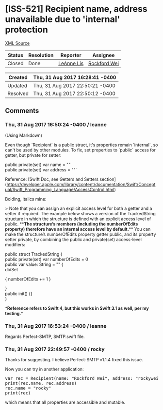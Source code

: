 # [ISS-521] Recipient name, address unavailable due to 'internal' protection

[XML Source](./xml/ISS-521.xml)
<p></p>





Status|Resolution|Reporter|Assignee
------|----------|--------|--------
Closed|Done|[LeAnne Lis](leanne)|[Rockford Wei]($rocky)





Created|Thu, 31 Aug 2017 16:28:41 -0400
-------|--------------
Updated|Thu, 31 Aug 2017 22:50:21 -0400
Resolved|Thu, 31 Aug 2017 22:50:12 -0400


## Comments




### Thu, 31 Aug 2017 16:50:24 -0400 / leanne 

<p><p>(Using Markdown)</p>

<p>Even though `Recipient` is a public struct, it's properties remain `internal`, so can't be used by other modules. To fix, set properties to `public` access for getter, but private for setter:</p>

<p>    public private(set) var name = ""<br/>
    public private(set) var address = ""`</p>

<p>Reference: <span class="error">&#91;Swift Doc, see Getters and Setters section&#93;</span>(<a href="https://developer.apple.com/library/content/documentation/Swift/Conceptual/Swift_Programming_Language/AccessControl.html" class="external-link" rel="nofollow">https://developer.apple.com/library/content/documentation/Swift/Conceptual/Swift_Programming_Language/AccessControl.html</a>)</p>

<p>Bolding, italics mine:</p>

<p>&gt; Note that you can assign an explicit access level for both a getter and a setter if required. The example below shows a version of the TrackedString structure in which the structure is defined with an explicit access level of public. **<b>The structure’s members (including the numberOfEdits property) therefore have an internal access level by default.</b>** You can make the structure’s numberOfEdits property getter public, and its property setter private, by combining the public and private(set) access-level modifiers:</p>

<p>    public struct TrackedString {<br/>
      public private(set) var numberOfEdits = 0<br/>
      public var value: String = "" {<br/>
          didSet </p>
{
              numberOfEdits += 1
          }
<p>      }<br/>
      public init() {}<br/>
    }</p>

<p>*<b>Reference refers to Swift 4, but this works in Swift 3.1 as well, per my testing.</b>*</p></p>


### Thu, 31 Aug 2017 16:53:24 -0400 / leanne 

<p><p>Regards Perfect-SMTP, SMTP.swift file.</p></p>


### Thu, 31 Aug 2017 22:49:57 -0400 / rocky 

<p><p>Thanks for suggesting. I believe Perfect-SMTP v1.1.4 fixed this issue.</p>

<p>Now you can try in another application:</p>
<div class="code panel" style="border-width: 1px;"><div class="codeContent panelContent">
<pre class="code-java"><span class="code-keyword">var</span> rec = Recipient(name: <span class="code-quote">"Rockford Wei"</span>, address: <span class="code-quote">"rockywei@gmx.com"</span>)
print(rec.name, rec.address)
rec.name = <span class="code-quote">"rocky"</span>
print(rec)
</pre>
</div></div>
<p>which means that all properties are accessible and mutable.</p></p>


